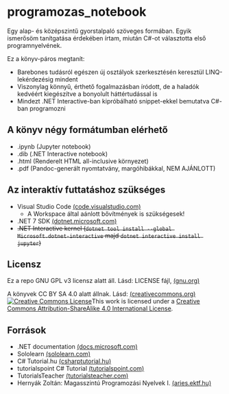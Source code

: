 # programozas_notebook

Egy alap- és középszintű gyorstalpaló szöveges formában. Egyik ismerősöm tanítgatása érdekében írtam, miután C#-ot választotta első programnyelvének.

Ez a könyv-páros megtanít:

* Barebones tudásról egészen új osztályok szerkesztésén keresztül LINQ-lekérdezésig mindent
* Viszonylag könnyű, érthető fogalmazásban íródott, de a haladók kedvéért kiegészítve a bonyolult háttértudással is
* Mindezt .NET Interactive-ban kipróbálható snippet-ekkel bemutatva C#-ban programozni

## A könyv négy formátumban elérhető

* .ipynb (Jupyter notebook)
* .dib (.NET Interactive notebook)
* .html (Renderelt HTML all-inclusive környezet)
* .pdf (Pandoc-generált nyomtatvány, margóhibákkal, NEM AJÁNLOTT)

## Az interaktív futtatáshoz szükséges

* Visual Studio Code [(code.visualstudio.com)](https://code.visualstudio.com/)
  * A Workspace által aánlott bővítmények is szükségesek!
* .NET 7 SDK [(dotnet.microsoft.com)](https://dotnet.microsoft.com/download/dotnet/7.0)
* ~~.NET Interactive kernel (`dotnet tool install --global Microsoft.dotnet-interactive` majd `dotnet interactive install jupyter`)~~

## Licensz

Ez a repo GNU GPL v3 licensz alatt áll. Lásd: LICENSE fájl, [(gnu.org)](https://www.gnu.org/licenses/gpl-3.0.html)

A könyvek CC BY SA 4.0 alatt állnak. Lásd: [(creativecommons.org)](https://creativecommons.org/licenses/by-sa/4.0/)  
<a rel="license" href="http://creativecommons.org/licenses/by-sa/4.0/"><img alt="Creative Commons License" style="border-width:0" src="https://i.creativecommons.org/l/by-sa/4.0/88x31.png" /></a>This work is licensed under a <a rel="license" href="http://creativecommons.org/licenses/by-sa/4.0/">Creative Commons Attribution-ShareAlike 4.0 International License</a>.

## Források

* .NET documentation [(docs.microsoft.com)](https://docs.microsoft.com/en-us/dotnet/fundamentals/)
* Sololearn [(sololearn.com)](https://sololearn.com)
* C# Tutorial.hu [(csharptutorial.hu)](https://csharptutorial.hu/docs/hellovilag-hellocsharp/)
* tutorialspoint C# Tutorial [(tutorialspoint.com)](https://www.tutorialspoint.com/csharp/)
* TutorialsTeacher [(tutorialsteacher.com)](https://www.tutorialsteacher.com/)
* Hernyák Zoltán: Magasszintú Programozási Nyelvek I. [(aries.ektf.hu)](https://aries.ektf.hu/~hz/wiki7/mprog1ea)
